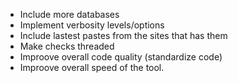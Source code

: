- Include more databases
- Implement verbosity levels/options
- Include lastest pastes from the sites that has them
- Make checks threaded
- Improove overall code quality (standardize code)
- Improove overall speed of the tool.
